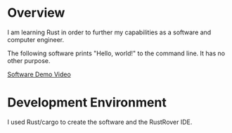 # Overview

I am learning Rust in order to further my capabilities as a software and computer engineer.

The following software prints "Hello, world!" to the command line. It has no other purpose.

[Software Demo Video](https://youtu.be/Y7droT0DWNQ)

# Development Environment

I used Rust/cargo to create the software and the RustRover IDE.